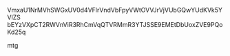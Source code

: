 VmxaU1NrMVhSWGxUV0d4VFlrVndVbFpyVWtOVVJrVjVUbGQwYUdKVk5YVlZS
bEYzVXpCT2RWVnViR3RhCmVqQTVRMmR3YTJSSE9EMEtDbUoxZVE9PQoKd25q

mtg